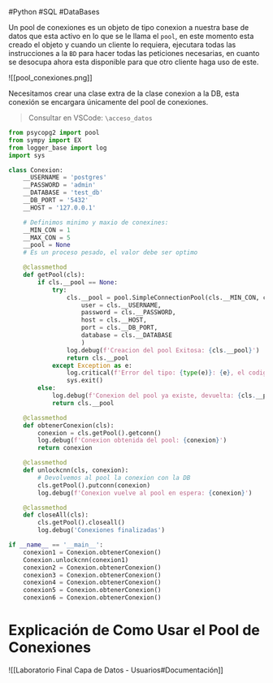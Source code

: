 #Python #SQL #DataBases

Un pool de conexiones es un objeto de tipo conexion a nuestra base de datos que esta activo en lo que se le llama el `pool`, en este momento esta creado el objeto y cuando un cliente lo requiera, ejecutara todas las instrucciones a la `BD` para hacer todas las peticiones necesarias, en cuanto se desocupa ahora esta disponible para que otro cliente haga uso de este.

![[pool_conexiones.png]]

Necesitamos crear una clase extra de la clase conexion a la DB, esta conexión se encargara únicamente del pool de conexiones.

>Consultar en VSCode: `\acceso_datos`

```python
from psycopg2 import pool
from sympy import EX
from logger_base import log
import sys

class Conexion:
    __USERNAME = 'postgres'
    __PASSWORD = 'admin'
    __DATABASE = 'test_db'
    __DB_PORT = '5432'
    __HOST = '127.0.0.1'

    # Definimos minimo y maxio de conexines:
    __MIN_CON = 1
    __MAX_CON = 5
    __pool = None
    # Es un proceso pesado, el valor debe ser optimo

    @classmethod
    def getPool(cls):
        if cls.__pool == None:
            try:
                cls.__pool = pool.SimpleConnectionPool(cls.__MIN_CON, cls.__MAX_CON,
                    user = cls.__USERNAME,
                    password = cls.__PASSWORD,
                    host = cls.__HOST,
                    port = cls.__DB_PORT,
                    database = cls.__DATABASE
                    )
                log.debug(f'Creacion del pool Exitosa: {cls.__pool}')
                return cls.__pool
            except Exception as e:
                log.critical(f'Error del tipo: {type(e)}: {e}, el codigo no puede continuar')
                sys.exit()
        else:
            log.debug(f'Conexion del pool ya existe, devuelta: {cls.__pool}')
            return cls.__pool

    @classmethod
    def obtenerConexion(cls):
        conexion = cls.getPool().getconn()
        log.debug(f'Conexion obtenida del pool: {conexion}')
        return conexion

    @classmethod
    def unlockcnn(cls, conexion):
        # Devolvemos al pool la conexion con la DB
        cls.getPool().putconn(conexion)
        log.debug(f'Conexion vuelve al pool en espera: {conexion}')

    @classmethod
    def closeAll(cls):
        cls.getPool().closeall()
        log.debug('Conexiones finalizadas')

if __name__ == '__main__':
    conexion1 = Conexion.obtenerConexion()
    Conexion.unlockcnn(conexion1)
    conexion2 = Conexion.obtenerConexion()
    conexion3 = Conexion.obtenerConexion()
    conexion4 = Conexion.obtenerConexion()
    conexion5 = Conexion.obtenerConexion()
    conexion6 = Conexion.obtenerConexion()


```

# Explicación de Como Usar el Pool de Conexiones

![[Laboratorio Final Capa de Datos - Usuarios#Documentación]]